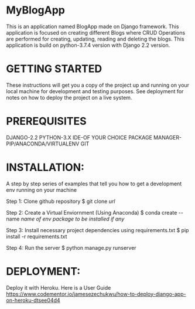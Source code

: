 # MyBlogApp
This is an application named BlogApp made on Django framework. This application is focused on creating different Blogs where CRUD Operations are performed for creating, updating, reading and deleting the blogs. This application is build on python-3.7.4 version with Django 2.2 version.

# GETTING STARTED
These instructions will get you a copy of the project up and running on your local machine for development and testing purposes. See deployment for notes on how to deploy the project on a live system.

# PREREQUISITES

DJANGO-2.2
PYTHON-3.X
IDE-OF YOUR CHOICE
PACKAGE MANAGER-PIP/ANACONDA/VIRTUALENV
GIT

# INSTALLATION:

A step by step series of examples that tell you how to get a development env running on your machine

Step 1: Clone github repository
         $ git clone *url*

Step 2: Create a Virtual Enviornment (Using Anaconda)
         $ conda create --name *name of env* *package to be installed if any*
  
Step 3: Install necessary project dependencies using requirements.txt
         $ pip install -r requirements.txt
        
Step 4: Run the server
         $ python manage.py runserver
  
# DEPLOYMENT:

Deploy it with Heroku. Here is a User Guide https://www.codementor.io/jamesezechukwu/how-to-deploy-django-app-on-heroku-dtsee04d4








